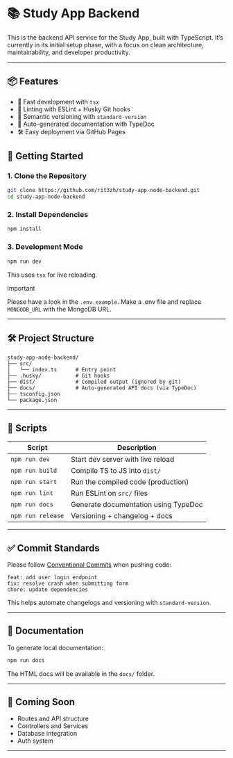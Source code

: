 # 📚 Study App Backend

This is the backend API service for the Study App, built with TypeScript. It’s currently in its initial setup phase, with a focus on clean architecture, maintainability, and developer productivity.

---

## 📦 Features

- 🚀 Fast development with `tsx`
- 🧼 Linting with ESLint + Husky Git hooks
- 🔐 Semantic versioning with `standard-version`
- 📘 Auto-generated documentation with TypeDoc
- 🛠 Easy deployment via GitHub Pages

## 🚀 Getting Started

### 1. Clone the Repository

```bash
git clone https://github.com/rit3zh/study-app-node-backend.git
cd study-app-node-backend
```

### 2. Install Dependencies

```bash
npm install
```

### 3. Development Mode

```bash
npm run dev
```

This uses `tsx` for live reloading.

> [!IMPORTANT]
> Please have a look in the `.env.example`. Make a .env file and replace `MONGODB_URL` with the MongoDB URL.

---

## 🛠 Project Structure

```
study-app-node-backend/
├── src/
│   └── index.ts      # Entry point
├── .husky/           # Git hooks
├── dist/             # Compiled output (ignored by git)
├── docs/             # Auto-generated API docs (via TypeDoc)
├── tsconfig.json
└── package.json
```

---

## 📜 Scripts

| Script            | Description                          |
| ----------------- | ------------------------------------ |
| `npm run dev`     | Start dev server with live reload    |
| `npm run build`   | Compile TS to JS into `dist/`        |
| `npm run start`   | Run the compiled code (production)   |
| `npm run lint`    | Run ESLint on `src/` files           |
| `npm run docs`    | Generate documentation using TypeDoc |
| `npm run release` | Versioning + changelog + docs        |

---

## ✅ Commit Standards

Please follow [Conventional Commits](https://www.conventionalcommits.org/) when pushing code:

```
feat: add user login endpoint
fix: resolve crash when submitting form
chore: update dependencies
```

This helps automate changelogs and versioning with `standard-version`.

---

## 📘 Documentation

To generate local documentation:

```bash
npm run docs
```

The HTML docs will be available in the `docs/` folder.

---

## 🧪 Coming Soon

- Routes and API structure
- Controllers and Services
- Database integration
- Auth system

---
